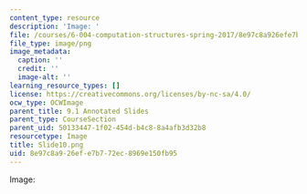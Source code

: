 ```yaml
---
content_type: resource
description: 'Image: '
file: /courses/6-004-computation-structures-spring-2017/8e97c8a926efe7b772ec8969e150fb95_Slide10.png
file_type: image/png
image_metadata:
  caption: ''
  credit: ''
  image-alt: ''
learning_resource_types: []
license: https://creativecommons.org/licenses/by-nc-sa/4.0/
ocw_type: OCWImage
parent_title: 9.1 Annotated Slides
parent_type: CourseSection
parent_uid: 50133447-1f02-454d-b4c8-8a4afb3d32b8
resourcetype: Image
title: Slide10.png
uid: 8e97c8a9-26ef-e7b7-72ec-8969e150fb95
---
```

Image: 